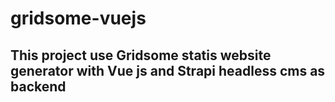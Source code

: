 # gridsome-vuejs

## This project use Gridsome statis website generator with Vue js and Strapi headless cms as backend

